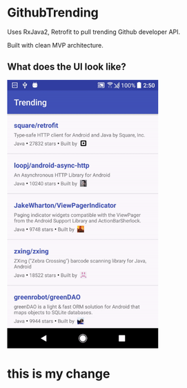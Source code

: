 GithubTrending
====================================
Uses RxJava2, Retrofit to pull trending Github developer API.

Built with clean MVP architecture.

What does the UI look like?
----------------------------

<img src="IMAGE.gif" width="350"/>

# this is my change